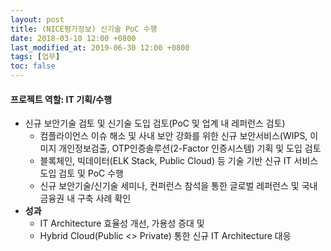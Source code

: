 ```yaml
---
layout: post
title: (NICE평가정보) 신기술 PoC 수행
date: 2018-03-10 12:00 +0800
last_modified_at: 2019-06-30 12:00 +0800
tags: [업무]
toc: false
---
```


#### 프로젝트 역할: IT 기획/수행

- 신규 보안기술 검토 및 신기술 도입 검토(PoC 및 업계 내 레퍼런스 검토)
    + 컴플라이언스 이슈 해소 및 사내 보안 강화를 위한 신규 보안서비스(WIPS, 이미지 개인정보검출, OTP인증솔루션(2-Factor 인증시스템) 기획 및 도입 검토
    + 블록체인, 빅데이터(ELK Stack, Public Cloud) 등 기술 기반 신규 IT 서비스 도입 검토 및 PoC 수행
    + 신규 보안기술/신기술 세미나, 컨퍼런스 참석을 통한 글로벌 레퍼런스 및 국내 금융권 내 구축 사례 확인
- **성과**
    + IT Architecture 효율성 개선, 가용성 증대 및 
    + Hybrid Cloud(Public <> Private) 통한 신규 IT Architecture 대응
